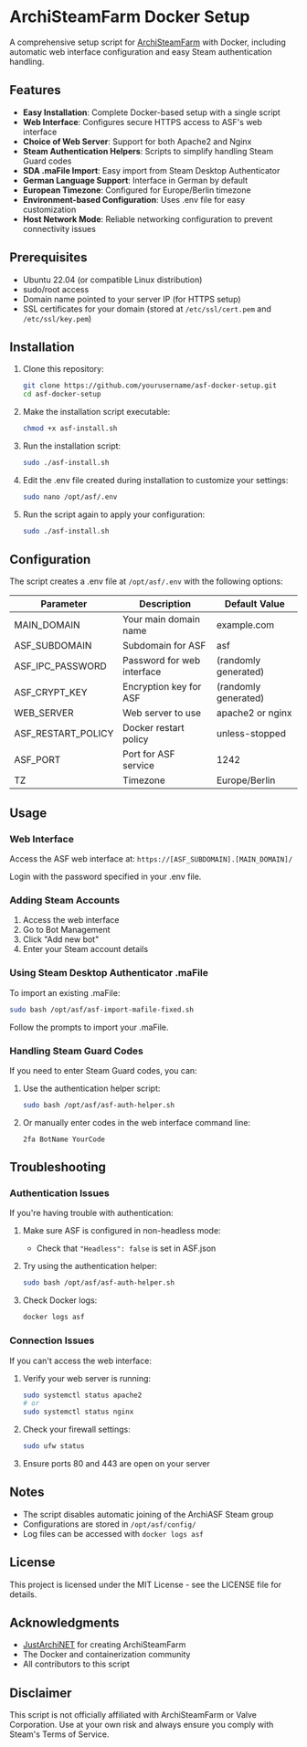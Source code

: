 # ArchiSteamFarm Docker Setup

A comprehensive setup script for [ArchiSteamFarm](https://github.com/JustArchiNET/ArchiSteamFarm) with Docker, including automatic web interface configuration and easy Steam authentication handling.

## Features

- **Easy Installation**: Complete Docker-based setup with a single script
- **Web Interface**: Configures secure HTTPS access to ASF's web interface
- **Choice of Web Server**: Support for both Apache2 and Nginx
- **Steam Authentication Helpers**: Scripts to simplify handling Steam Guard codes
- **SDA .maFile Import**: Easy import from Steam Desktop Authenticator
- **German Language Support**: Interface in German by default
- **European Timezone**: Configured for Europe/Berlin timezone
- **Environment-based Configuration**: Uses .env file for easy customization
- **Host Network Mode**: Reliable networking configuration to prevent connectivity issues

## Prerequisites

- Ubuntu 22.04 (or compatible Linux distribution)
- sudo/root access
- Domain name pointed to your server IP (for HTTPS setup)
- SSL certificates for your domain (stored at `/etc/ssl/cert.pem` and `/etc/ssl/key.pem`)

## Installation

1. Clone this repository:
   ```bash
   git clone https://github.com/yourusername/asf-docker-setup.git
   cd asf-docker-setup
   ```

2. Make the installation script executable:
   ```bash
   chmod +x asf-install.sh
   ```

3. Run the installation script:
   ```bash
   sudo ./asf-install.sh
   ```

4. Edit the .env file created during installation to customize your settings:
   ```bash
   sudo nano /opt/asf/.env
   ```

5. Run the script again to apply your configuration:
   ```bash
   sudo ./asf-install.sh
   ```

## Configuration

The script creates a .env file at `/opt/asf/.env` with the following options:

| Parameter | Description | Default Value |
|-----------|-------------|---------------|
| MAIN_DOMAIN | Your main domain name | example.com |
| ASF_SUBDOMAIN | Subdomain for ASF | asf |
| ASF_IPC_PASSWORD | Password for web interface | (randomly generated) |
| ASF_CRYPT_KEY | Encryption key for ASF | (randomly generated) |
| WEB_SERVER | Web server to use | apache2 or nginx |
| ASF_RESTART_POLICY | Docker restart policy | unless-stopped |
| ASF_PORT | Port for ASF service | 1242 |
| TZ | Timezone | Europe/Berlin |

## Usage

### Web Interface

Access the ASF web interface at: `https://[ASF_SUBDOMAIN].[MAIN_DOMAIN]/`

Login with the password specified in your .env file.

### Adding Steam Accounts

1. Access the web interface
2. Go to Bot Management
3. Click "Add new bot"
4. Enter your Steam account details

### Using Steam Desktop Authenticator .maFile

To import an existing .maFile:

```bash
sudo bash /opt/asf/asf-import-mafile-fixed.sh
```

Follow the prompts to import your .maFile.

### Handling Steam Guard Codes

If you need to enter Steam Guard codes, you can:

1. Use the authentication helper script:
   ```bash
   sudo bash /opt/asf/asf-auth-helper.sh
   ```

2. Or manually enter codes in the web interface command line:
   ```
   2fa BotName YourCode
   ```

## Troubleshooting

### Authentication Issues

If you're having trouble with authentication:

1. Make sure ASF is configured in non-headless mode:
   - Check that `"Headless": false` is set in ASF.json

2. Try using the authentication helper:
   ```bash
   sudo bash /opt/asf/asf-auth-helper.sh
   ```

3. Check Docker logs:
   ```bash
   docker logs asf
   ```

### Connection Issues

If you can't access the web interface:

1. Verify your web server is running:
   ```bash
   sudo systemctl status apache2
   # or
   sudo systemctl status nginx
   ```

2. Check your firewall settings:
   ```bash
   sudo ufw status
   ```

3. Ensure ports 80 and 443 are open on your server

## Notes

- The script disables automatic joining of the ArchiASF Steam group
- Configurations are stored in `/opt/asf/config/`
- Log files can be accessed with `docker logs asf`

## License

This project is licensed under the MIT License - see the LICENSE file for details.

## Acknowledgments

- [JustArchiNET](https://github.com/JustArchiNET) for creating ArchiSteamFarm
- The Docker and containerization community
- All contributors to this script

## Disclaimer

This script is not officially affiliated with ArchiSteamFarm or Valve Corporation. Use at your own risk and always ensure you comply with Steam's Terms of Service.